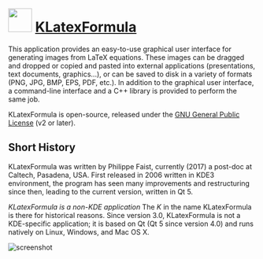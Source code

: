 ﻿# <img src="https://cdn.jsdelivr.net/gh/chtof/chocolatey-packages/automatic/klatexformula/klatexformula.png" width="48" height="48"/> [KLatexFormula](https://chocolatey.org/packages/klatexformula)

This application provides an easy-to-use graphical user interface for generating images from LaTeX equations. These images can be dragged and dropped or copied and pasted into external applications (presentations, text documents, graphics...), or can be saved to disk in a variety of formats (PNG, JPG, BMP, EPS, PDF, etc.). In addition to the graphical user interface, a command-line interface and a C++ library is provided to perform the same job.

KLatexFormula is open-source, released under the [GNU General Public License](https://www.gnu.org/licenses/licenses.html#GPL) (v2 or later).

## Short History
KLatexFormula was written by Philippe Faist, currently (2017) a post-doc at Caltech, Pasadena, USA. First released in 2006 written in KDE3 environment, the program has seen many improvements and restructuring since then, leading to the current version, written in Qt 5.

_KLatexFormula is a non-KDE application_
The *K* in the name KLatexFormula is there for historical reasons. Since version 3.0, KLatexFormula is not a KDE-specific application; it is based on Qt (Qt 5 since version 4.0) and runs natively on Linux, Windows, and Mac OS X.

![screenshot](https://cdn.jsdelivr.net/gh/chtof/chocolatey-packages/automatic/klatexformula/screenshot.png)